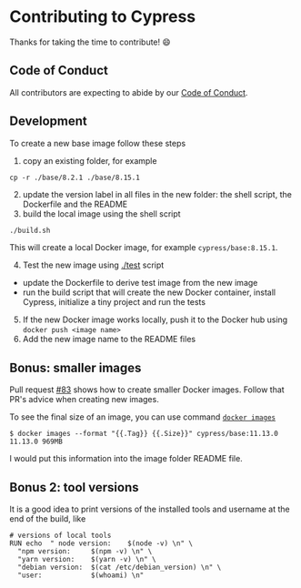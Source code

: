 # Contributing to Cypress

Thanks for taking the time to contribute! :smile:

## Code of Conduct

All contributors are expecting to abide by our [Code of Conduct](CODE_OF_CONDUCT.md).

## Development

To create a new base image follow these steps

1. copy an existing folder, for example

```shell
cp -r ./base/8.2.1 ./base/8.15.1
```

2. update the version label in all files in the new folder: the shell script, the Dockerfile and the README
3. build the local image using the shell script

```sh
./build.sh
```

This will create a local Docker image, for example `cypress/base:8.15.1`.

4. Test the new image using [./test](test) script
  - update the Dockerfile to derive test image from the new image
  - run the build script that will create the new Docker container, install Cypress, initialize a tiny project and run the tests

5. If the new Docker image works locally, push it to the Docker hub using `docker push <image name>`
6. Add the new image name to the README files

## Bonus: smaller images

Pull request [#83](https://github.com/cypress-io/cypress-docker-images/pull/83) shows how to create smaller Docker images. Follow that PR's advice when creating new images.

To see the final size of an image, you can use command [`docker images`](https://docs.docker.com/engine/reference/commandline/images/)

```
$ docker images --format "{{.Tag}} {{.Size}}" cypress/base:11.13.0
11.13.0 969MB
```

I would put this information into the image folder README file.

## Bonus 2: tool versions

It is a good idea to print versions of the installed tools and username at the end of the build, like

```
# versions of local tools
RUN echo  " node version:    $(node -v) \n" \
  "npm version:     $(npm -v) \n" \
  "yarn version:    $(yarn -v) \n" \
  "debian version:  $(cat /etc/debian_version) \n" \
  "user:            $(whoami) \n"
```
